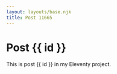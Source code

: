 ```yaml
---
layout: layouts/base.njk
title: Post 11665
---
```


# Post {{ id }}

This is post {{ id }} in my Eleventy project.
